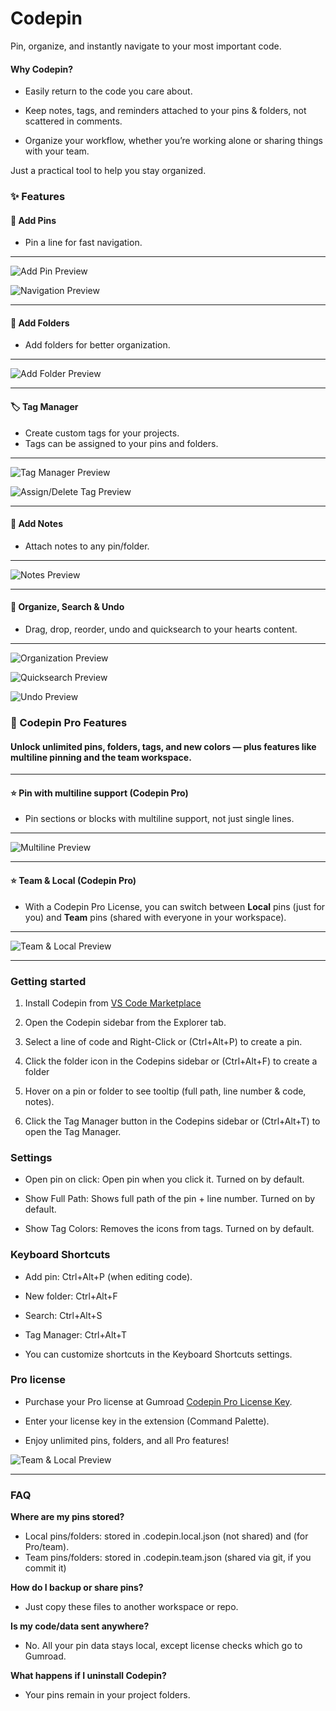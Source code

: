 # Codepin

Pin, organize, and instantly navigate to your most important code.

#### Why Codepin?
- Easily return to the code you care about.

- Keep notes, tags, and reminders attached to your pins & folders, not scattered in comments.

- Organize your workflow, whether you’re working alone or sharing things with your team.

Just a practical tool to help you stay organized.

### ✨ Features

#### 📌 Add Pins
- Pin a line for fast navigation.
---

![Add Pin Preview](media/Codepin_addpin.gif)

![Navigation Preview](media/Codepin_navigation.gif)

---

#### 📁 Add Folders
- Add folders for better organization.
---

![Add Folder Preview](media/Codepin_addfolder.gif)

---

#### 🏷️ Tag Manager
- Create custom tags for your projects.
- Tags can be assigned to your pins and folders.
---

![Tag Manager Preview](media/Codepin_tagmanager.gif)

![Assign/Delete Tag Preview](media/Codepin_assignremovetag.gif)

---

#### 📝 Add Notes
- Attach notes to any pin/folder.
---

![Notes Preview](media/Codepin_addnote.gif)

---

#### 📂 Organize, Search & Undo
- Drag, drop, reorder, undo and quicksearch to your hearts content.
---

![Organization Preview](media/Codepin_organize.gif)

![Quicksearch Preview](media/Codepin_search.gif)

![Undo Preview](media/Codepin_undo.gif)

### 🔑 Codepin Pro Features

#### Unlock unlimited pins, folders, tags, and new colors — plus features like multiline pinning and the team workspace.

---

#### ⭐ Pin with multiline support (Codepin Pro)
- Pin sections or blocks with multiline support, not just single lines.
---

![Multiline Preview](media/Codepin_multiline.gif)

---

#### ⭐ Team & Local (Codepin Pro)
- With a Codepin Pro License, you can switch between **Local** pins (just for you) and **Team** pins (shared with everyone in your workspace).
---

![Team & Local Preview](media/Codepin_teamfeature.gif)

---

### Getting started

1. Install Codepin from [VS Code Marketplace](https://marketplace.visualstudio.com/vscode)

2. Open the Codepin sidebar from the Explorer tab.

3. Select a line of code and Right-Click or (Ctrl+Alt+P) to create a pin.

4. Click the folder icon in the Codepins sidebar or (Ctrl+Alt+F) to create a folder

5. Hover on a pin or folder to see tooltip (full path, line number & code, notes).

6. Click the Tag Manager button in the Codepins sidebar or (Ctrl+Alt+T) to open the Tag Manager.

### Settings

- Open pin on click: Open pin when you click it. Turned on by default.

- Show Full Path: Shows full path of the pin + line number. Turned on by default.

- Show Tag Colors: Removes the icons from tags. Turned on by default.

### Keyboard Shortcuts

- Add pin: Ctrl+Alt+P (when editing code).

- New folder: Ctrl+Alt+F

- Search: Ctrl+Alt+S

- Tag Manager: Ctrl+Alt+T

- You can customize shortcuts in the Keyboard Shortcuts settings.

### Pro license

- Purchase your Pro license at Gumroad [Codepin Pro License Key](https://echogrid.gumroad.com/l/codepinprolicensekey).

- Enter your license key in the extension (Command Palette).

- Enjoy unlimited pins, folders, and all Pro features!

![Team & Local Preview](media/Codepin_license.gif)

---

### FAQ

**Where are my pins stored?**
- Local pins/folders: stored in .codepin.local.json (not shared) and (for Pro/team).
- Team pins/folders: stored in .codepin.team.json (shared via git, if you commit it)

**How do I backup or share pins?**
- Just copy these files to another workspace or repo.

**Is my code/data sent anywhere?**
- No. All your pin data stays local, except license checks which go to Gumroad.

**What happens if I uninstall Codepin?**
- Your pins remain in your project folders.
